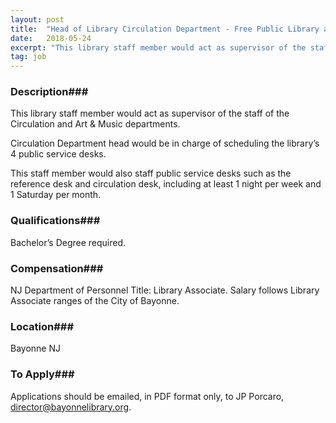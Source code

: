 ```yaml
---
layout: post
title:  "Head of Library Circulation Department - Free Public Library and Cultural Center of Bayonne "
date:   2018-05-24
excerpt: "This library staff member would act as supervisor of the staff of the Circulation and Art & Music departments. Circulation Department head would be in charge of scheduling the library’s 4 public service desks. This staff member would also staff public service desks such as the reference desk and circulation..."
tag: job
---
```


### Description###

This library staff member would act as supervisor of the staff of the Circulation and Art & Music departments. 

Circulation Department head would be in charge of scheduling the library’s 4 public service desks. 

This staff member would also staff public service desks such as the reference desk and circulation desk, including at least 1 night per week and 1 Saturday per month.





### Qualifications###

Bachelor’s Degree required. 


### Compensation###

NJ Department of Personnel Title: Library Associate. Salary follows Library Associate ranges of the City of Bayonne. 


### Location###

Bayonne NJ




### To Apply###

Applications should be emailed, in PDF format only, to JP Porcaro, director@bayonnelibrary.org. 





